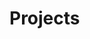 # Projects

<ul id="projects-list"></ul>

<script>
    function loadProjects() {
        const projectsList = document.getElementById('projects-list');
        const projectElements = document.querySelectorAll('.sublist [id^="project"]');
      
        projectElements.forEach(element => {
            const listItem = document.createElement('li');
            const link = document.createElement('a');
            link.href = element.getAttribute('href');
            link.innerHTML = element.innerHTML;
            listItem.appendChild(link);
            projectsList.appendChild(listItem);
        });
    }
    
    document.addEventListener('DOMContentLoaded', loadProjects);
</script>
